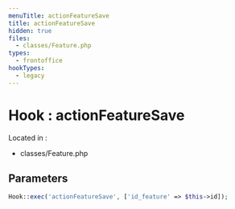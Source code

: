 ```yaml
---
menuTitle: actionFeatureSave
title: actionFeatureSave
hidden: true
files:
  - classes/Feature.php
types:
  - frontoffice
hookTypes:
  - legacy
---
```


# Hook : actionFeatureSave

Located in :

  - classes/Feature.php

## Parameters

```php
Hook::exec('actionFeatureSave', ['id_feature' => $this->id]);
```